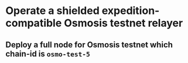 # Operate a shielded expedition-compatible Osmosis testnet relayer

## Deploy a full node for Osmosis testnet which chain-id is `osmo-test-5`

## 
